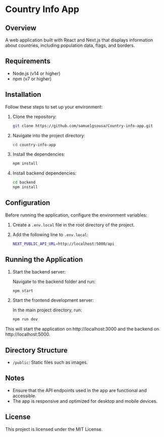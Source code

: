 # Country Info App

## Overview

A web application built with React and Next.js that displays information about countries, including population data, flags, and borders.

## Requirements

- Node.js (v14 or higher)
- npm (v7 or higher)

## Installation

Follow these steps to set up your environment:

1. Clone the repository:

   ```bash
   git clone https://github.com/samuelgsousa/Country-info-app.git
   ```

2. Navigate into the project directory:

   ```bash
   cd country-info-app
   ```

3. Install the dependencies:

   ```bash
   npm install
   ```

4. Install backend dependencies:

   ```bash
   cd backend
   npm install
   ```

## Configuration

Before running the application, configure the environment variables:

1. Create a `.env.local` file in the root directory of the project.

2. Add the following line to `.env.local`:

   ```bash
   NEXT_PUBLIC_API_URL=http://localhost:5000/api
   ```

## Running the Application

1. Start the backend server:

   Navigate to the backend folder and run:

   ```bash
   npm start
   ```

2. Start the frontend development server:

   In the main project directory, run:

   ```bash
   npm run dev
   ```

This will start the application on http://localhost:3000 and the backend on http://localhost:5000.

## Directory Structure

- `/public`: Static files such as images.

## Notes

- Ensure that the API endpoints used in the app are functional and accessible.
- The app is responsive and optimized for desktop and mobile devices.

## License

This project is licensed under the MIT License.
